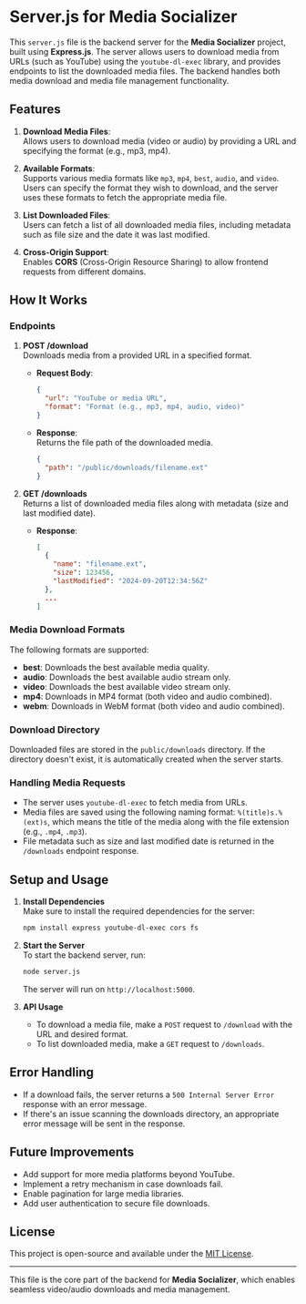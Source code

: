 # Server.js for Media Socializer

This `server.js` file is the backend server for the **Media Socializer** project, built using **Express.js**. The server allows users to download media from URLs (such as YouTube) using the `youtube-dl-exec` library, and provides endpoints to list the downloaded media files. The backend handles both media download and media file management functionality.

## Features

1. **Download Media Files**:  
   Allows users to download media (video or audio) by providing a URL and specifying the format (e.g., mp3, mp4).
   
2. **Available Formats**:  
   Supports various media formats like `mp3`, `mp4`, `best`, `audio`, and `video`. Users can specify the format they wish to download, and the server uses these formats to fetch the appropriate media file.
   
3. **List Downloaded Files**:  
   Users can fetch a list of all downloaded media files, including metadata such as file size and the date it was last modified.

4. **Cross-Origin Support**:  
   Enables **CORS** (Cross-Origin Resource Sharing) to allow frontend requests from different domains.

## How It Works

### Endpoints

1. **POST /download**  
   Downloads media from a provided URL in a specified format.

   - **Request Body**:  
     ```json
     {
       "url": "YouTube or media URL",
       "format": "Format (e.g., mp3, mp4, audio, video)"
     }
     ```
   
   - **Response**:  
     Returns the file path of the downloaded media.
     ```json
     {
       "path": "/public/downloads/filename.ext"
     }
     ```

2. **GET /downloads**  
   Returns a list of downloaded media files along with metadata (size and last modified date).

   - **Response**:  
     ```json
     [
       {
         "name": "filename.ext",
         "size": 123456,
         "lastModified": "2024-09-20T12:34:56Z"
       },
       ...
     ]
     ```

### Media Download Formats

The following formats are supported:
- **best**: Downloads the best available media quality.
- **audio**: Downloads the best available audio stream only.
- **video**: Downloads the best available video stream only.
- **mp4**: Downloads in MP4 format (both video and audio combined).
- **webm**: Downloads in WebM format (both video and audio combined).

### Download Directory

Downloaded files are stored in the `public/downloads` directory. If the directory doesn't exist, it is automatically created when the server starts.

### Handling Media Requests

- The server uses `youtube-dl-exec` to fetch media from URLs.
- Media files are saved using the following naming format: `%(title)s.%(ext)s`, which means the title of the media along with the file extension (e.g., `.mp4`, `.mp3`).
- File metadata such as size and last modified date is returned in the `/downloads` endpoint response.

## Setup and Usage

1. **Install Dependencies**  
   Make sure to install the required dependencies for the server:

   ```bash
   npm install express youtube-dl-exec cors fs
   ```

2. **Start the Server**  
   To start the backend server, run:

   ```bash
   node server.js
   ```

   The server will run on `http://localhost:5000`.

3. **API Usage**  
   - To download a media file, make a `POST` request to `/download` with the URL and desired format.
   - To list downloaded media, make a `GET` request to `/downloads`.

## Error Handling

- If a download fails, the server returns a `500 Internal Server Error` response with an error message.
- If there's an issue scanning the downloads directory, an appropriate error message will be sent in the response.

## Future Improvements

- Add support for more media platforms beyond YouTube.
- Implement a retry mechanism in case downloads fail.
- Enable pagination for large media libraries.
- Add user authentication to secure file downloads.

## License

This project is open-source and available under the [MIT License](./LICENSE).

---

This file is the core part of the backend for **Media Socializer**, which enables seamless video/audio downloads and media management.